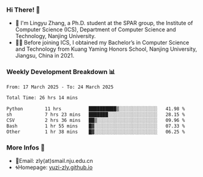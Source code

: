 ### Hi There! 👋 
- 🐳 I'm Lingyu Zhang, a Ph.D. student at the SPAR group, the Institute of Computer Science (ICS), Department of Computer Science and Technology, Nanjing University.
- 🧑‍🎓 Before joining ICS, I obtained my Bachelor’s in Computer Science and Technology from Kuang Yaming Honors School, Nanjing University, Jiangsu, China in 2021.

### Weekly Development Breakdown :bar_chart:

<!--START_SECTION:waka-->

```txt
From: 17 March 2025 - To: 24 March 2025

Total Time: 26 hrs 14 mins

Python        11 hrs          ██████████▒░░░░░░░░░░░░░░   41.98 %
sh            7 hrs 23 mins   ███████░░░░░░░░░░░░░░░░░░   28.15 %
CSV           2 hrs 36 mins   ██▒░░░░░░░░░░░░░░░░░░░░░░   09.96 %
Bash          1 hr 55 mins    █▓░░░░░░░░░░░░░░░░░░░░░░░   07.33 %
Other         1 hr 38 mins    █▓░░░░░░░░░░░░░░░░░░░░░░░   06.25 %
```

<!--END_SECTION:waka-->

<!--
### Github Contributions :octocat:

![](https://raw.githubusercontent.com/yuzi-zly/yuzi-zly/output/github-contribution-grid-snake.svg)              
-->

### More Infos 📖

- 📧Email: zly(at)smail.nju.edu.cn
- 🌀Homepage: [yuzi-zly.github.io](https://yuzi-zly.github.io/)
